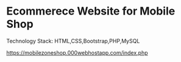 # Ecommerece Website for Mobile Shop
Technology Stack: HTML,CSS,Bootstrap,PHP,MySQL

https://mobilezoneshop.000webhostapp.com/index.php
